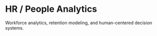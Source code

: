 # HR / People Analytics
Workforce analytics, retention modeling, and human-centered decision systems.
